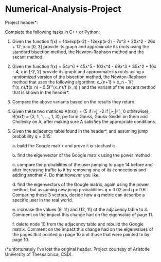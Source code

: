 # Numerical-Analysis-Project

Project header\*:

Complete the following tasks in C++ or Python:

1. Given the function f(x) = 14xexp(x-2) - 12exp(x-2) - 7x^3 + 20x^2 - 26x + 12, x in [0, 3]
   provide its graph and approximate its roots using the standard bisection method,
   the Newton-Raphson method and the secant method.
2. Given the function f(x) = 54x^6 + 45x^5 - 102x^4 - 69x^3 + 35x^2 + 16x - 4, x in [-2, 2]
   provide its graph and approximate its roots using a randomized version of the bisection method,
   the Newton-Raphson method that uses the following algorithm: x_{n+1} = x_n - 1/( f'(x_n)/f(x_n) - 0.5f''(x_n)/f'(x_n) )
   and the variant of the secant method that is shown in the header\*.
3. Compare the above variants based on the results they return. 
4. Given these two matrices A(nxn) = {5 if i=j, -2 if |i-j|=1, 0 otherwise}, B(nx1) = {3, 1, 1, ..., 1, 3},
   perform Gauss, Gauss-Seidel on them and Cholesky on A, after making sure A satisfies the appropriate conditions.
5. Given the adjacency table found in the header\*, and assuming jump probability q = 0.15:
   
   a. build the Google matrix and prove it is stochastic
   
   b. find the eigenvector of the Google matrix using the power method
   
   c. compare the probabilites of the user jumping to page 14 before and after increasing traffic to it by removing
      one of its connections and adding another 4. Do that however you like.
   
   d. find the eigenvectors of the Google matrix, again using the power method, but assuming new jump probabilities
      q = 0.02 and q = 0.6. Comparing these 3 vectors, decide how a q metric can describe a specific user in the real world.
   
   e. increase the values (8, 11) and (12, 11) of the adjacency table to 3. Comment on the impact this change had on the
      eigenvalue of page 11.
   
   f. delete node 10 from the adjacency table and rebuild the Google matrix. Comment on the impact this change had on the
      eigenvalues of the pages that pointed on page 10 and those that were pointed to by page 10.
      
(\*unfortunately I've lost the original header. Project courtesy of Aristotle University of Thessalonica, CSD).
